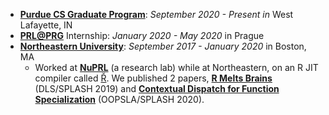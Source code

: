 - [**Purdue CS Graduate Program**](https://www.cs.purdue.edu/graduate/index.html): *September 2020 - Present in* West Lafayette, IN
- [**PRL@PRG**](https://prl-prg.github.io/) Internship: *January 2020 - May 2020* in Prague
- [**Northeastern University**](https://www.khoury.northeastern.edu/): *September 2017 - January 2020* in Boston, MA
  - Worked at **[NuPRL](http://prl.ccs.neu.edu/)** (a research lab) while at Northeastern, on an R JIT compiler called [Ř](https://github.com/reactorlabs/rir). We published 2 papers, **[R Melts Brains](https://arxiv.org/abs/1907.05118)** (DLS/SPLASH 2019) and **[Contextual Dispatch for Function Specialization](http://janvitek.org/pubs/oopsla20-cd.pdf)** (OOPSLA/SPLASH 2020).
